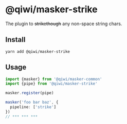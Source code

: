 # @qiwi/masker-strike
The plugin to ~~strikethough~~ any non-space string chars.

## Install
```shell script
yarn add @qiwi/masker-strike
```

## Usage
```typescript
import {masker} from '@qiwi/masker-common'
import {pipe} from '@qiwi/masker-strike'

masker.register(pipe)

masker('foo bar baz', {
  pipeline: ['strike']
})
// *** *** ***
```

